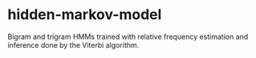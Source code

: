 # hidden-markov-model

Bigram and trigram HMMs trained with relative frequency estimation and
inference done by the Viterbi algorithm.

